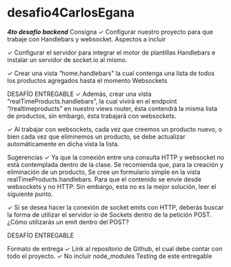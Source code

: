 # desafio4CarlosEgana
***4to desafio backend***
Consigna
✓ Configurar nuestro proyecto para que trabaje con Handlebars y websocket. Aspectos a incluir

✓ Configurar el servidor para integrar el motor de plantillas Handlebars e instalar un servidor de socket.io al mismo.

✓ Crear una vista “home.handlebars” la cual contenga una lista de todos los productos agregados hasta el momento Websockets

DESAFÍO ENTREGABLE
✓ Además, crear una vista “realTimeProducts.handlebars”, la cual vivirá en el endpoint “/realtimeproducts” en nuestro views
router, ésta contendrá la misma lista de productos, sin embargo, ésta trabajará con websockets.

✓ Al trabajar con websockets, cada vez que creemos un producto nuevo, o bien cada vez que
eliminemos un producto, se debe actualizar automáticamente en dicha vista la lista.

Sugerencias
✓ Ya que la conexión entre una consulta HTTP y websocket no está contemplada
dentro de la clase. Se recomienda que, para la creación y eliminación de un producto, Se cree un formulario simple en la vista
realTimeProducts.handlebars. Para que el contenido se envíe desde websockets y no HTTP. Sin embargo,
esta no es la mejor solución, leer el siguiente punto.

✓ Si se desea hacer la conexión de socket emits con HTTP, deberás buscar la forma de utilizar el servidor io de
Sockets dentro de la petición POST. ¿Cómo utilizarás un emit dentro del POST?

DESAFÍO ENTREGABLE

Formato de entrega
✓ Link al repositorio de Github, el cual
debe contar con todo el proyecto.
✓ No incluir node_modules
Testing de este entregable
